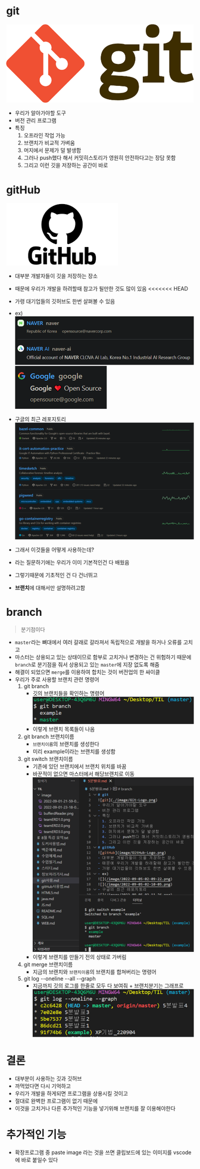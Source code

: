 # git
![git](./image/Git-Logo.png)
- 우리가 알아가야할 도구
- 버전 관리 프로그램
- 특징
  1. 오프라인 작업 가능
  2. 브랜치가 비교적 가벼움
  3. 머지에서 문제가 덜 발생함
  4. 그러나 push했다 해서 커밋히스토리가 영원히 안전하다고는 장담 못함
  5. 그리고 이런 깃을 저장하는 공간이 바로
# gitHub
![gitHub](image/GitHub-Logo.png)
- 대부분 개발자들이 깃을 저장하는 장소
- 때문에 우리가 개발을 하려할때 참고가 될만한 것도 많이 있음
<<<<<<< HEAD
- 가령 대기업들의 깃허브도 한번 살펴볼 수 있음   
- ex)
![](/image/2022-09-05-02-09-22.png)
![](/image/2022-09-05-02-10-05.png)
- 구글의 최근 레포지토리
![](/image/2022-09-05-02-11-26.png)

- 그래서 이것들을 어떻게 사용하는데?
- 라는 질문하기애는 우리가 이미 기본적인건 다 배웠음
- 그렇기때문에 기초적인 건 다 건너뛰고
- **브랜치**에 대해서만 설명하려고함
# branch
> 분기점이다

- `master`라는 뼈대에서 여러 갈래로 갈라져서 독립적으로 개발을 하거나 오류를 고치고
- 마스터는 상용되고 있는 상태이므로 함부로 고치거나 변경하는 건 위험하기 때문에 `branch`로 분기점을 줘서 상용되고 있는 `master`에 지장 없도록 해줌
- 해결이 되었으면 `merge`를 이용하여 합치는 것이 버전업의 한 싸이클
- 우리가 주로 사용할 브랜치 관련 명령어
    1. git branch
       - 깃의 브랜치들을 확인하는 명령어
   ![](/image/2022-09-05-02-25-25.png)
       - 이렇게 브랜치 목록들이 나옴
    1. git branch 브랜치이름
       - `브랜치이름`의 브랜치를 생성한다
       - 미리 example이라는 브랜치를 생성함
    2. git switch 브랜치이름
       - 기존에 있던 브랜치에서 브랜치 위치를 바꿈
       - 바꾼적이 없으면 마스터에서 해당브랜치로 이동 
  ![](/image/2022-09-05-02-37-04.png)
       - 이렇게 브랜치를 만들기 전의 상태로 가버림
    4. git merge 브랜치이름
       - 지금의 브랜치와 `브랜치이름`의 브랜치를 합쳐버리는 명령어
    5. git log --oneline --all --graph
       - 지금까지 깃의 로그를 한줄로 모두 다 보여줘 + 브랜치분기는 그래프로
    ![](/image/2022-09-05-02-50-09.png)
# 결론
- 대부분이 사용하는 깃과 깃허브
- 까먹었다면 다시 기억하고
- 우리가 개발을 하게되면 프로그램을 상용시킬 것이고 
- 절대로 완벽한 프로그램이 없기 때문에
- 이것을 고치거나 다른 추가적인 기능을 넣기위해 브랜치를 잘 이용해야한다


# 추가적인 기능
- 확장프로그램 중 paste image 라는 것을 쓰면 클립보드에 있는 이미지를 vscode에 바로 붙일수 있다

     
